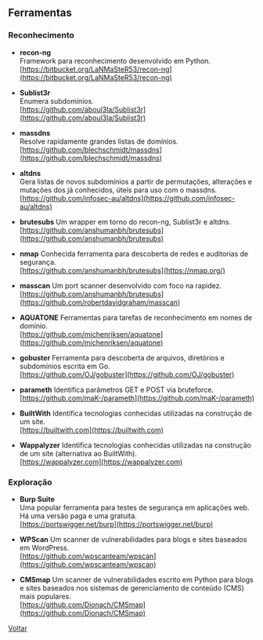 ## Ferramentas

### Reconhecimento

- **recon-ng**  
  Framework para reconhecimento desenvolvido em Python.  
  [https://bitbucket.org/LaNMaSteR53/recon-ng](https://bitbucket.org/LaNMaSteR53/recon-ng)

- **Sublist3r**  
  Enumera subdomínios.  
  [https://github.com/aboul3la/Sublist3r](https://github.com/aboul3la/Sublist3r)

- **massdns**  
  Resolve rapidamente grandes listas de domínios.  
  [https://github.com/blechschmidt/massdns](https://github.com/blechschmidt/massdns)

- **altdns**  
  Gera listas de novos subdomínios a partir de permutações, alterações e
  mutações dos já conhecidos, úteis para uso com o massdns. 
  [https://github.com/infosec-au/altdns](https://github.com/infosec-au/altdns)

- **brutesubs**
  Um wrapper em torno do recon-ng, Sublist3r e altdns.  
  [https://github.com/anshumanbh/brutesubs](https://github.com/anshumanbh/brutesubs)

- **nmap**
  Conhecida ferramenta para descoberta de redes e auditorias de segurança.  
  [https://github.com/anshumanbh/brutesubs](https://nmap.org/)

- **masscan**
  Um port scanner desenvolvido com foco na rapidez.  
  [https://github.com/anshumanbh/brutesubs](https://github.com/robertdavidgraham/masscan)

- **AQUATONE**
  Ferramentas para tarefas de reconhecimento em nomes de domínio.  
  [https://github.com/michenriksen/aquatone](https://github.com/michenriksen/aquatone)

- **gobuster**
  Ferramenta para descoberta de arquivos, diretórios e subdomínios escrita em
  Go.  
  [https://github.com/OJ/gobuster](https://github.com/OJ/gobuster)

- **parameth**
  Identifica parâmetros GET e POST via bruteforce.  
  [https://github.com/maK-/parameth](https://github.com/maK-/parameth)

- **BuiltWith**
  Identifica tecnologias conhecidas utilizadas na construção de um site.  
  [https://builtwith.com](https://builtwith.com)

- **Wappalyzer**
  Identifica tecnologias conhecidas utilizadas na construção de um site
  (alternativa ao BuiltWith).  
  [https://wappalyzer.com](https://wappalyzer.com)

### Exploração

- **Burp Suite**  
  Uma popular ferramenta para testes de segurança em aplicações web. Há uma
  versão paga e uma gratuita.  
  [https://portswigger.net/burp](https://portswigger.net/burp)

- **WPScan**
  Um scanner de vulnerabilidades para blogs e sites baseados em WordPress.  
  [https://github.com/wpscanteam/wpscan](https://github.com/wpscanteam/wpscan)

- **CMSmap**
  Um scanner de vulnerabilidades escrito em Python para blogs e sites baseados
  nos sistemas de gerenciamento de conteúdo (CMS) mais populares.  
  [https://github.com/Dionach/CMSmap](https://github.com/Dionach/CMSmap)

[Voltar](../)